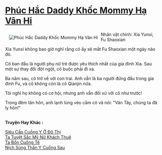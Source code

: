 <a href="https://truyentiki.com/phuc-hac-daddy-khoc-mommy-ha-van-hi.31990/" title="Phúc Hắc Daddy Khốc Mommy Hạ Vân Hi"><h1>Phúc Hắc Daddy Khốc Mommy Hạ Vân Hi</h1></a><div style="display:table"><img align="right" style="float: left; padding: 10px;" src="https://truyentiki.com/a/img/str/src/31990.jpg" alt="Phúc Hắc Daddy Khốc Mommy Hạ Vân Hi">Nhân vật chính: Xia Yunxi, Fu Shaoxian <p></p> Xia Yunxi không bao giờ nghĩ rằng cô ấy sẽ mất Fu Shaoxian một ngày nào đó. <p></p> Cô ban đầu là người phụ nữ trẻ được yêu thích nhất của gia đình Xia. Sau một sự thay đổi đột ngột, cô buộc phải đi xa. <p></p> Ba năm sau, cô trở về với con trai. Anh vẫn là ba người đứng đầu trong gia đình Fu, và cô không còn là cô Qianjin nữa. <p></p> Tôi nghĩ họ không có cơ hội, nhưng anh vẫn đối xử với cô như trước! <p></p> Trong đêm tân hôn, anh lạnh lùng véo cằm cô và nói: "Vân Tây, chúng ta đã ly hôn!"</div><p><br><b>Truyện Hay Khác :</b></p><a href="https://truyentiki.com/sieu-cap-cuong-y-o-do-thi.31989/" alt="Siêu Cấp Cuồng Y Ở Đô Thị">Siêu Cấp Cuồng Y Ở Đô Thị</a><br/><a href="https://truyencv2020.blogspot.com/2020/06/ta-tuyet-sac-my-nu-khach-thue.html" alt="Ta Tuyệt Sắc Mỹ Nữ Khách Thuê">Ta Tuyệt Sắc Mỹ Nữ Khách Thuê</a><br/><a href="https://github.com/nownovels/top500/tree/master/truyenhay/33732/" alt="Ta Bổn Cuồng Tế">Ta Bổn Cuồng Tế</a><br/><a href="https://wikitruyen.wordpress.com/2020/06/23/nich-sung-than-y-cuong-sau/" alt="Nịch Sủng Thần Y Cuồng Sau">Nịch Sủng Thần Y Cuồng Sau</a><br/>